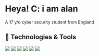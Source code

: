 # Heya! C: i am alan
A 17 y/o cyber security student from England



## 🔧 Technologies & Tools

![](https://img.shields.io/badge/Arch-black?style=flat&logo=Arch%20Linux&logoColor=white&label=OS&color=6aa6f8)
![](https://img.shields.io/badge/Editor-VS_Code-informational?style=flat&logo=visual-studio-code&logoColor=white&color=6aa6f8)
![](https://img.shields.io/badge/Code-Python-informational?style=flat&logo=python&logoColor=white&color=6aa6f8)
![](https://img.shields.io/badge/Shell-Bash-informational?style=flat&logo=gnu-bash&logoColor=white&color=6aa6f8)
![](https://img.shields.io/badge/St-black?style=flat&logo=suckless&logoColor=white&label=Terminal&color=6aa6f8)
![](https://img.shields.io/badge/Sublime-black?style=flat&logo=sublime-text&logoColor=white&label=Editor&color=6aa6f8)
